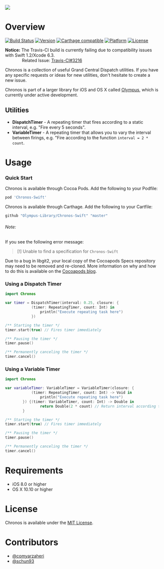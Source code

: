 ![](https://raw.githubusercontent.com/Olympus-Library/Resources/master/chronos-header.png)

# Overview
[![Build Status](https://travis-ci.org/Olympus-Library/Chronos-Swift.svg)](https://travis-ci.org/Olympus-Library/Chronos)
[![Version](http://img.shields.io/cocoapods/v/Chronos-Swift.svg)](http://cocoapods.org/?q=Chronos)
[![Carthage compatible](https://img.shields.io/badge/Carthage-compatible-4BC51D.svg?style=flat)](https://github.com/Olympus-Library/Chronos-Swift)
[![Platform](http://img.shields.io/cocoapods/p/Chronos-Swift.svg)]()
[![License](http://img.shields.io/cocoapods/l/Chronos-Swift.svg)](https://github.com/Olympus-Library/Chronos/blob/master/LICENSE)

**Notice:** The Travis-CI build is currently failing due to compatibility issues with Swift 1.2/Xcode 6.3.
<br />&nbsp;&nbsp;&nbsp;&nbsp;&nbsp;&nbsp;&nbsp;&nbsp;&nbsp;&nbsp;&nbsp;&nbsp;&nbsp;
Related Issue: [Travis-CI#3216](https://github.com/travis-ci/travis-ci/issues/3216)

Chronos is a collection of useful Grand Central Dispatch utilities. If you have any specific requests or ideas for new utilities, don't hesitate to create a new issue.

Chronos is part of a larger library for iOS and OS X called [Olympus](https://github.com/Olympus-Library), which is currently under active development.

## Utilities

* **DispatchTimer** - A repeating timer that fires according to a static interval, e.g. "Fire every 5 seconds".
* **VariableTimer** - A repeating timer that allows you to vary the interval between firings, e.g. "Fire according to the function `interval = 2 * count`. 

# Usage 

### Quick Start

Chronos is available through Cocoa Pods. Add the following to your Podfile:

```ruby
pod 'Chronos-Swift'
```

Chronos is available through Carthage. Add the following to your Cartfile:

```ruby
github "Olympus-Library/Chronos-Swift" "master"
```

###### Note: 

If you see the following error message:

> [!] Unable to find a specification for `Chronos-Swift`

Due to a bug in libgit2, your local copy of the Cocoapods Specs repository may need to be removed and re-cloned. More information on why and how to do this is available on the [Cocoapods blog](http://blog.cocoapods.org/Repairing-Our-Broken-Specs-Repository/).

### Using a Dispatch Timer

```swift
import Chronos

var timer = DispatchTimer(interval: 0.25, closure: {
            (timer: RepeatingTimer, count: Int) in
                println("Execute repeating task here")
            })

/** Starting the timer */
timer.start(true) // Fires timer immediately

/** Pausing the timer */
timer.pause()

/** Permanently canceling the timer */
timer.cancel()

```

### Using a Variable Timer

```swift
import Chronos

var variableTimer: VariableTimer = VariableTimer(closure: { 
            (timer: RepeatingTimer, count: Int) -> Void in
                println("Execute repeating task here")
        }) {(timer: VariableTimer, count: Int) -> Double in
                return Double(2 * count) // Return interval according to function
        }

/** Starting the timer */
timer.start(true) // Fires timer immediately

/** Pausing the timer */
timer.pause()

/** Permanently canceling the timer */
timer.cancel()

```

# Requirements

* iOS 8.0 or higher
* OS X 10.10 or higher

# License 

Chronos is available under the [MIT License](LICENSE).

# Contributors

* [@comyarzaheri](https://github.com/comyarzaheri)
* [@schun93](https://github.com/schun93)
